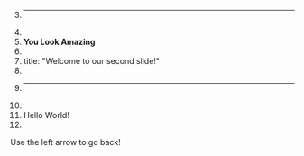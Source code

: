 3.	---
4.	
5.	**You Look Amazing**
6.	
7.	title: "Welcome to our second slide!"
8.	
9.	---
10.	
11.	Hello World!
12.	
Use the left arrow to go back!
